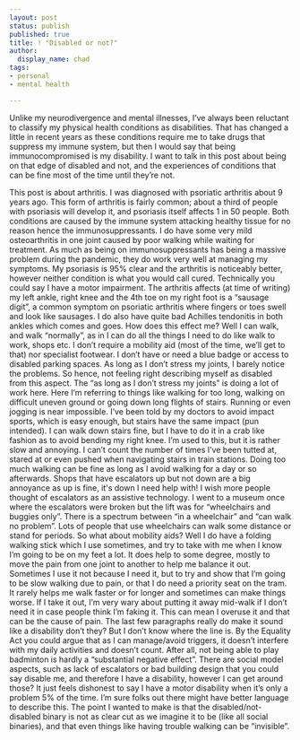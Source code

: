 ```yaml
---
layout: post
status: publish
published: true
title: ! "Disabled or not?"
author:
  display_name: chad
tags:
- personal
- mental health

---
```


Unlike my neurodivergence and mental illnesses, I’ve always been reluctant to classify my physical health conditions as disabilities. That has changed a little in recent years as these conditions require me to take drugs that suppress my immune system, but then I would say that being immunocompromised is my disability. I want to talk in this post about being on that edge of disabled and not, and the experiences of conditions that can be fine most of the time until they’re not.

<!--more-->

This post is about arthritis. I was diagnosed with psoriatic arthritis about 9 years ago. This form of arthritis is fairly common; about a third of people with psoriasis will develop it, and psoriasis itself affects 1 in 50 people. Both conditions are caused by the immune system attacking healthy tissue for no reason hence the immunosuppressants. I do have some very mild osteoarthritis in one joint caused by poor walking while waiting for treatment. 
As much as being on immunosuppressants has being a massive problem during the pandemic, they do work very well at managing my symptoms. My psoriasis is 95% clear and the arthritis is noticeably better, however neither condition is what you would call cured.
Technically you could say I have a motor impairment. The arthritis affects (at time of writing) my left ankle, right knee and the 4th toe on my right foot is a “sausage digit”, a common symptom on psoriatic arthritis where fingers or toes swell and look like sausages. I do also have quite bad Achilles tendonitis in both ankles which comes and goes. How does this effect me? Well I can walk, and walk “normally”, as in I can do all the things I need to do like walk to work, shops etc. I don’t require a mobility aid (most of the time, we’ll get to that) nor specialist footwear. I don’t have or need a blue badge or access to disabled parking spaces. As long as I don’t stress my joints, I barely notice the problems. So hence, not feeling right describing myself as disabled from this aspect.
The “as long as I don’t stress my joints” is doing a lot of work here. Here I’m referring to things like walking for too long, walking on difficult uneven ground or going down long flights of stairs. Running or even jogging is near impossible. I’ve been told by my doctors to avoid impact sports, which is easy enough, but stairs have the same impact (pun intended). I can walk down stairs fine, but I have to do it in a crab like fashion as to avoid bending my right knee. I’m used to this, but it is rather slow and annoying. I can’t count the number of times I’ve been tutted at, stared at or even pushed when navigating stairs in train stations. Doing too much walking can be fine as long as I avoid walking for a day or so afterwards.
Shops that have escalators up but not down are a big annoyance as up is fine, it's down I need help with! I wish more people thought of escalators as an assistive technology. I went to a museum once where the escalators were broken but the lift was for “wheelchairs and buggies only”. There is a spectrum between “in a wheelchair” and “can walk no problem”. Lots of people that use wheelchairs can walk some distance or stand for periods. 
So what about mobility aids? Well I do have a folding walking stick which I use sometimes, and try to take with me when I know I’m going to be on my feet a lot. It does help to some degree, mostly to move the pain from one joint to another to help me balance it out. Sometimes I use it not because I need it, but to try and show that I’m going to be slow walking due to pain, or that I do need a priority seat on the tram. It rarely helps me walk faster or for longer and sometimes can make things worse. If I take it out, I’m very wary about putting it away mid-walk if I don’t need it in case people think I’m faking it. This can mean I overuse it and that can be the cause of pain.
The last few paragraphs really do make it sound like a disability don’t they? But I don’t know where the line is. By the Equality Act you could argue that as I can manage/avoid triggers, it doesn’t interfere with my daily activities and doesn’t count. After all, not being able to play badminton is hardly a “substantial negative effect”. There are social model aspects, such as lack of escalators or bad building design that you could say disable me, and therefore I have a disability, however I can get around those? It just feels dishonest to say I have a motor disability when it’s only a problem 5% of the time. 
I’m sure folks out there might have better language to describe this. The point I wanted to make is that the disabled/not-disabled binary is not as clear cut as we imagine it to be (like all social binaries), and that even things like having trouble walking can be “invisible”. 
